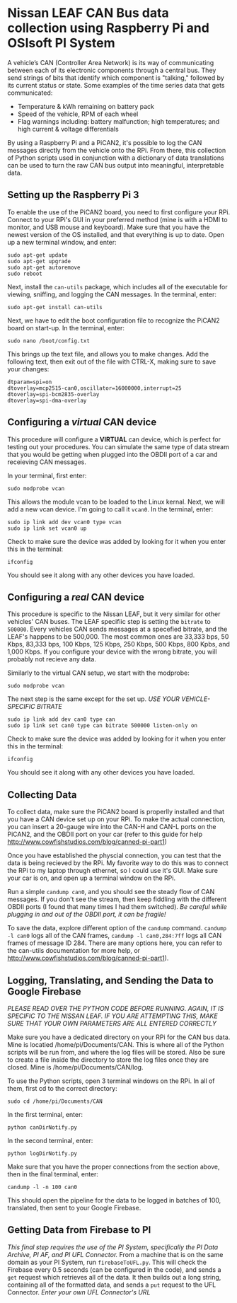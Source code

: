 # Nissan LEAF CAN Bus data collection using Raspberry Pi and OSIsoft PI System

A vehicle’s CAN (Controller Area Network) is its way of communicating between each of its electronic components through a central bus. They send strings of bits that identify which component is "talking," followed by its current status or state. Some examples of the time series data that gets communicated:

- Temperature & kWh remaining on battery pack
- Speed of the vehicle, RPM of each wheel
- Flag warnings including: battery malfunction; high temperatures; and high current & voltage differentials  

By using a Raspberry Pi and a PiCAN2, it's possible to log the CAN messages directly from the vehicle onto the RPi. From there, this collection of Python scripts used in conjunction with a dictionary of data translations can be used to turn the raw CAN bus output into meaningful, interpretable data.

## Setting up the Raspberry Pi 3

To enable the use of the PiCAN2 board, you need to first configure your RPi. Connect to your RPi's GUI in your preferred method (mine is with a HDMI to monitor, and USB mouse and keyboard). Make sure that you have the newest version of the OS installed, and that everything is up to date. Open up a new terminal window, and enter:
```
sudo apt-get update
sudo apt-get upgrade
sudo apt-get autoremove
sudo reboot
```

Next, install the `can-utils` package, which includes all of the executable for viewing, sniffing, and logging the CAN messages. In the terminal, enter:
```
sudo apt-get install can-utils
```

Next, we have to edit the boot configuration file to recognize the PiCAN2 board on start-up. In the terminal, enter:
```
sudo nano /boot/config.txt
```
This brings up the text file, and allows you to make changes. Add the following text, then exit out of the file with CTRL-X, making sure to save your changes:
```
dtparam=spi=on
dtoverlay=mcp2515-can0,oscillator=16000000,interrupt=25
dtoverlay=spi-bcm2835-overlay
dtoverlay=spi-dma-overlay
```

## Configuring a *virtual* CAN device
This procedure will configure a **VIRTUAL** can device, which is perfect for testing out your procedures. You can simulate the same type of data stream that you would be getting when plugged into the OBDII port of a car and receieving CAN messages.

In your terminal, first enter:
```
sudo modprobe vcan
```
This allows the module vcan to be loaded to the Linux kernal. Next, we will add a new vcan device. I'm going to call it `vcan0`. In the terminal, enter:
```
sudo ip link add dev vcan0 type vcan
sudo ip link set vcan0 up
```
Check to make sure the device was added by looking for it when you enter this in the terminal:
```
ifconfig
```
You should see it along with any other devices you have loaded.


## Configuring a *real* CAN device
This procedure is specific to the Nissan LEAF, but it very similar for other vehicles' CAN buses. The LEAF specifiic step is setting the `bitrate` to `500000`. Every vehicles CAN sends messages at a specefied bitrate, and the LEAF's happens to be 500,000. The most common ones are 33,333 bps, 50 Kbps, 83,333 bps, 100 Kbps, 125 Kbps, 250 Kbps, 500 Kbps, 800 Kpbs, and 1,000 Kbps. If you configure your device with the wrong bitrate, you will probably not recieve any data. 

Similarly to the virtual CAN setup, we start with the modprobe:
```
sudo modprobe vcan
```
The next step is the same except for the set up. *USE YOUR VEHICLE-SPECIFIC BITRATE*
```
sudo ip link add dev can0 type can
sudo ip link set can0 type can bitrate 500000 listen-only on
```
Check to make sure the device was added by looking for it when you enter this in the terminal:
```
ifconfig
```
You should see it along with any other devices you have loaded.

## Collecting Data
To collect data, make sure the PiCAN2 board is properlly installed and that you have a CAN device set up on your RPi. To make the actual connection, you can insert a 20-gauge wire into the CAN-H and CAN-L ports on the PiCAN2, and the OBDII port on your car (refer to this guide for help http://www.cowfishstudios.com/blog/canned-pi-part1)

Once you have established the physcial connection, you can test that the data is being recieved by the RPi. My favorite way to do this was to connect the RPi to my laptop through ethernet, so I could use it's GUI. Make sure your car is on, and open up a terminal window on the RPi. 

Run a simple `candump can0`, and you should see the steady flow of CAN messages. If you don't see the stream, then keep fiddling with the different OBDII ports (I found that many times I had them switched). *Be careful while plugging in and out of the OBDII port, it can be fragile!*

To save the data, explore different option of the `candump` command. `candump -l can0` logs all of the CAN frames, `candump -l can0,284:7ff` logs all CAN frames of message ID 284. There are many options here, you can refer to the can-utils documentation for more help, or http://www.cowfishstudios.com/blog/canned-pi-part1).

## Logging, Translating, and Sending the Data to Google Firebase
*PLEASE READ OVER THE PYTHON CODE BEFORE RUNNING. AGAIN, IT IS SPECIFIC TO THE NISSAN LEAF. IF YOU ARE ATTEMPTING THIS, MAKE SURE THAT YOUR OWN PARAMETERS ARE ALL ENTERED CORRECTLY*

Make sure you have a dedicated directory on your RPi for the CAN bus data. Mine is locatied /home/pi/Documents/CAN. This is where all of the Python scripts will be run from, and where the log files will be stored. Also be sure to create a file inside the directory to store the log files once they are closed. Mine is /home/pi/Documents/CAN/log.

To use the Python scripts, open 3 terminal windows on the RPi. In all of them, first cd to the correct directory:
```
sudo cd /home/pi/Documents/CAN
```
In the first terminal, enter:
```
python canDirNotify.py
```
In the second terminal, enter:
```
python logDirNotify.py
```
Make sure that you have the proper connections from the section above, then in the final terminal, enter:
```
candump -l -n 100 can0
```
This should open the pipeline for the data to be logged in batches of 100, translated, then sent to your Google Firebase.

## Getting Data from Firebase to PI
*This final step requires the use of the PI System, specifically the PI Data Archive, PI AF, and PI UFL Connector.*
From a machine that is on the same domain as your PI System, run `firebaseToUFL.py`. This will check the Firebase every 0.5 seconds (can be configured in the code), and sends a `get` request which retrieves all of the data. It then builds out a long string, containing all of the formatted data, and sends a `put` request to the UFL Connector. *Enter your own UFL Connector's URL*







 

